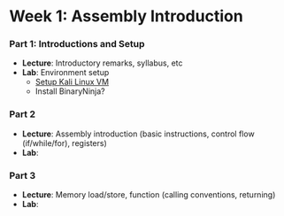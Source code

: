 # Week 1: Assembly Introduction

### Part 1: Introductions and Setup

- **Lecture**: Introductory remarks, syllabus, etc
- **Lab**: Environment setup
  - [Setup Kali Linux VM](https://www.kali.org/docs/virtualization/install-vmware-silicon-host/)
  - Install BinaryNinja?

### Part 2

- **Lecture**: Assembly introduction (basic instructions, control flow (if/while/for), registers)
- **Lab**: 

### Part 3

- **Lecture**: Memory load/store, function (calling conventions, returning)
- **Lab**: 
